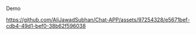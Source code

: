 Demo

https://github.com/AliJawadSubhan/Chat-APP/assets/97254328/e5671bef-cdb4-49d1-bef0-38b62f596038
